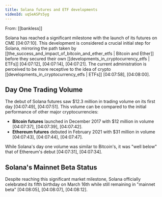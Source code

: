 ```yaml
---
title: Solana futures and ETF developments
videoId: uqSeASPs5yg
---
```


From: [[bankless]] <br/> 

Solana has reached a significant milestone with the launch of its futures on CME <a class="yt-timestamp" data-t="04:07:10">[04:07:10]</a>. This development is considered a crucial initial step for Solana, mirroring the path taken by [[the_success_and_impact_of_bitcoin_and_ether_etfs | Bitcoin and Ether]] before they secured their own [[developments_in_cryptocurrency_etfs | ETFs]] <a class="yt-timestamp" data-t="04:07:12">[04:07:12]</a>, <a class="yt-timestamp" data-t="04:07:14">[04:07:14]</a>, <a class="yt-timestamp" data-t="04:07:21">[04:07:21]</a>. The current administration is perceived to be more receptive to the idea of crypto [[developments_in_cryptocurrency_etfs | ETFs]] <a class="yt-timestamp" data-t="04:07:58">[04:07:58]</a>, <a class="yt-timestamp" data-t="04:08:00">[04:08:00]</a>.

## Day One Trading Volume

The debut of Solana futures saw $12.3 million in trading volume on its first day <a class="yt-timestamp" data-t="04:07:49">[04:07:49]</a>, <a class="yt-timestamp" data-t="04:07:51">[04:07:51]</a>. This volume can be compared to the initial performance of other major cryptocurrencies:
*   **Bitcoin futures** launched in December 2017 with $12 million in volume <a class="yt-timestamp" data-t="04:07:37">[04:07:37]</a>, <a class="yt-timestamp" data-t="04:07:39">[04:07:39]</a>, <a class="yt-timestamp" data-t="04:07:42">[04:07:42]</a>.
*   **Ethereum futures** debuted in February 2021 with $31 million in volume <a class="yt-timestamp" data-t="04:07:43">[04:07:43]</a>, <a class="yt-timestamp" data-t="04:07:44">[04:07:44]</a>, <a class="yt-timestamp" data-t="04:07:47">[04:07:47]</a>.

While Solana's day one volume was similar to Bitcoin's, it was "well below" that of Ethereum's debut <a class="yt-timestamp" data-t="04:07:31">[04:07:31]</a>, <a class="yt-timestamp" data-t="04:07:34">[04:07:34]</a>.

## Solana's Mainnet Beta Status

Despite reaching this significant market milestone, Solana officially celebrated its fifth birthday on March 16th while still remaining in "mainnet beta" <a class="yt-timestamp" data-t="04:08:05">[04:08:05]</a>, <a class="yt-timestamp" data-t="04:08:07">[04:08:07]</a>, <a class="yt-timestamp" data-t="04:08:12">[04:08:12]</a>.